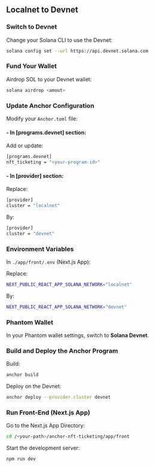 ## Localnet to Devnet

### Switch to Devnet

Change your Solana CLI to use the Devnet:

```bash
solana config set --url https://api.devnet.solana.com
```


### Fund Your Wallet

Airdrop SOL to your Devnet wallet:

```bash
solana airdrop <amout>
```


### Update Anchor Configuration

Modify your `Anchor.toml` file:


#### - In [programs.devnet] section:

Add or update:

```bash
[programs.devnet]
nft_ticketing = "<your-program-id>"
```

#### - In [provider] section:

Replace:

```bash
[provider]
cluster = "localnet"
```

By:

```bash
[provider]
cluster = "devnet"
```


### Environment Variables

In  `./app/front/.env` (Next.js App):

Replace:

```bash
NEXT_PUBLIC_REACT_APP_SOLANA_NETWORK="localnet"
```

By:

```bash
NEXT_PUBLIC_REACT_APP_SOLANA_NETWORK="devnet"
```


### Phantom Wallet

In your Phantom wallet settings, switch to **Solana Devnet**.


### Build and Deploy the Anchor Program

Build:

```bash
anchor build
```

Deploy on the Devnet:

```bash
anchor deploy --provider.cluster devnet
```


### Run Front-End (Next.js App)

Go to the Next.js App Directory:

```bash
cd /<your-path>/anchor-nft-ticketing/app/front
```

Start the development server:

```bash
npm run dev
```
